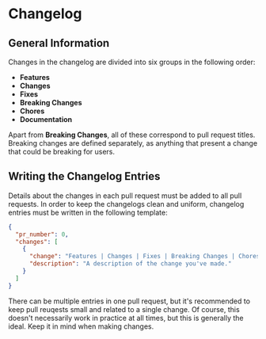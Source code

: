 # Changelog

## General Information

Changes in the changelog are divided into six groups in the following order:

- **Features**
- **Changes**
- **Fixes**
- **Breaking Changes**
- **Chores**
- **Documentation**

Apart from **Breaking Changes**, all of these correspond to pull request titles. Breaking changes are defined separately, as anything that present a change that could be breaking for users.

## Writing the Changelog Entries

Details about the changes in each pull request must be added to all pull requests. In order to keep the changelogs clean and uniform, changelog entries must be written in the following template:

```json
{
  "pr_number": 0,
  "changes": [
    {
      "change": "Features | Changes | Fixes | Breaking Changes | Chores | Documentation",
      "description": "A description of the change you've made."
    }
  ]
}
```

There can be multiple entries in one pull request, but it's recommended to keep pull reuqests small and related to a single change. Of course, this doesn't necessarily work in practice at all times, but this is generally the ideal. Keep it in mind when making changes.
